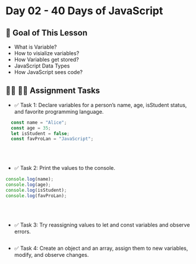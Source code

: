 # Day 02 - 40 Days of JavaScript

## **🎯 Goal of This Lesson**

- What is Variable?
- How to visialize variables?
- How Variables get stored?
- JavaScript Data Types
- How JavaScript sees code?


## **👩‍💻 🧑‍💻 Assignment Tasks**

- ✅ Task 1: Declare variables for a person’s name, age, isStudent status, and favorite programming language.

```js
  const name = "Alice";
  const age = 35;
  let isStudent = false;
  const favProLan = "JavaScript";
```

<br/><br/>

- ✅ Task 2: Print the values to the console.
```js
console.log(name);
console.log(age);
console.log(isStudent);
console.log(favProLan);
```

<br/><br/>

- ✅ Task 3: Try reassigning values to let and const variables and observe errors.
```js

```



- ✅ Task 4: Create an object and an array, assign them to new variables, modify, and observe changes.